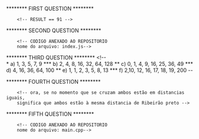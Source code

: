 ******** FIRST QUESTION ********

        <!-- RESULT == 91 -->


******** SECOND QUESTION ********


        <!-- CODIGO ANEXADO AO REPOSITORIO 
        nome do arquivo: index.js-->


******** THIRD QUESTION ********
        <!--                  
                       *
        a) 1, 3, 5, 7, 9
                                ***
        b) 2, 4, 8, 16, 32, 64, 128
                                   **
        c) 0, 1, 4, 9, 16, 25, 36, 49
                          ***
        d) 4, 16, 36, 64, 100
                             **
        e) 1, 1, 2, 3, 5, 8, 13
                                     ***
        f) 2,10, 12, 16, 17, 18, 19, 200 --



******** FOURTH QUESTION ********

        <!-- ora, se no momento que se cruzam ambos estão em distancias iguais, 
        significa que ambos estão à mesma distancia de Ribeirão preto -->

******** FIFTH QUESTION ********

        <!-- CODIGO ANEXADO AO REPOSITORIO
        nome do arquivo: main.cpp-->